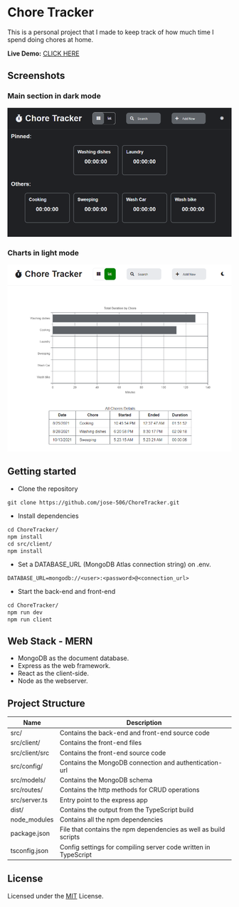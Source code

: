 # Chore Tracker

This is a personal project that I made to keep track of how much time I spend doing chores at home.

**Live Demo:** [CLICK HERE](http://ec2-54-226-183-237.compute-1.amazonaws.com/)

## Screenshots

### Main section in dark mode

![Main section](https://raw.githubusercontent.com/jose-506/ChoreTracker/main/src/client/src/assets/allCardsDark.png)

### Charts in light mode

![Chart Section](https://raw.githubusercontent.com/jose-506/ChoreTracker/main/src/client/src/assets/chartLightMode1.png)

## Getting started

- Clone the repository

```
git clone https://github.com/jose-506/ChoreTracker.git
```

- Install dependencies

```
cd ChoreTracker/
npm install
cd src/client/
npm install
```

- Set a DATABASE_URL (MongoDB Atlas connection string) on .env.

```
DATABASE_URL=mongodb://<user>:<password>@<connection_url>
```

- Start the back-end and front-end

```
cd ChoreTracker/
npm run dev
npm run client
```

## Web Stack - MERN

- MongoDB as the document database.
- Express as the web framework.
- React as the client-side.
- Node as the webserver.

## Project Structure

| Name           | Description                                                      |
| -------------- | ---------------------------------------------------------------- |
| src/           | Contains the back-end and front-end source code                  |
| src/client/    | Contains the front-end files                                     |
| src/client/src | Contains the front-end source code                               |
| src/config/    | Contains the MongoDB connection and authentication-url           |
| src/models/    | Contains the MongoDB schema                                      |
| src/routes/    | Contains the http methods for CRUD operations                    |
| src/server.ts  | Entry point to the express app                                   |
| dist/          | Contains the output from the TypeScript build                    |
| node_modules   | Contains all the npm dependencies                                |
| package.json   | File that contains the npm dependencies as well as build scripts |
| tsconfig.json  | Config settings for compiling server code written in TypeScript  |

## License

Licensed under the [MIT](LICENSE.md) License.
